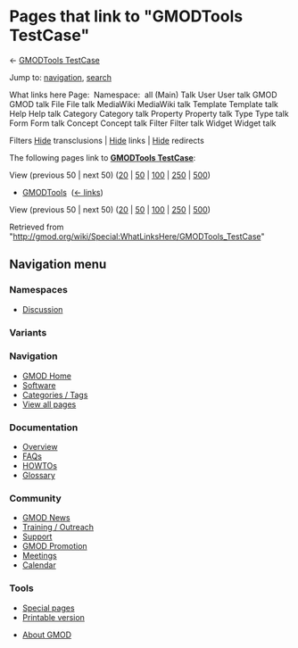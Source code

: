 <div id="mw-page-base" class="noprint">

</div>

<div id="mw-head-base" class="noprint">

</div>

<div id="content" class="mw-body" role="main">

<span id="top"></span>

<div id="mw-js-message" style="display:none;">

</div>



# <span dir="auto">Pages that link to "GMODTools TestCase"</span>

<div id="bodyContent">

<div id="contentSub">

← [GMODTools TestCase](/wiki/GMODTools_TestCase "GMODTools TestCase")

</div>

<div id="jump-to-nav" class="mw-jump">

Jump to: [navigation](#mw-navigation), [search](#p-search)

</div>

<div id="mw-content-text">

What links here Page:  Namespace:  all (Main) Talk User User talk GMOD
GMOD talk File File talk MediaWiki MediaWiki talk Template Template talk
Help Help talk Category Category talk Property Property talk Type Type
talk Form Form talk Concept Concept talk Filter Filter talk Widget
Widget talk

Filters
[Hide](/mediawiki/index.php?title=Special:WhatLinksHere/GMODTools_TestCase&hidetrans=1 "Special:WhatLinksHere/GMODTools TestCase")
transclusions \|
[Hide](/mediawiki/index.php?title=Special:WhatLinksHere/GMODTools_TestCase&hidelinks=1 "Special:WhatLinksHere/GMODTools TestCase")
links \|
[Hide](/mediawiki/index.php?title=Special:WhatLinksHere/GMODTools_TestCase&hideredirs=1 "Special:WhatLinksHere/GMODTools TestCase")
redirects

The following pages link to **[GMODTools
TestCase](/wiki/GMODTools_TestCase "GMODTools TestCase")**:

View (previous 50 \| next 50)
([20](/mediawiki/index.php?title=Special:WhatLinksHere/GMODTools_TestCase&limit=20 "Special:WhatLinksHere/GMODTools TestCase")
\|
[50](/mediawiki/index.php?title=Special:WhatLinksHere/GMODTools_TestCase&limit=50 "Special:WhatLinksHere/GMODTools TestCase")
\|
[100](/mediawiki/index.php?title=Special:WhatLinksHere/GMODTools_TestCase&limit=100 "Special:WhatLinksHere/GMODTools TestCase")
\|
[250](/mediawiki/index.php?title=Special:WhatLinksHere/GMODTools_TestCase&limit=250 "Special:WhatLinksHere/GMODTools TestCase")
\|
[500](/mediawiki/index.php?title=Special:WhatLinksHere/GMODTools_TestCase&limit=500 "Special:WhatLinksHere/GMODTools TestCase"))

- [GMODTools](/wiki/GMODTools "GMODTools") ‎
  <span class="mw-whatlinkshere-tools">([←
  links](/mediawiki/index.php?title=Special:WhatLinksHere&target=GMODTools "Special:WhatLinksHere"))</span>

View (previous 50 \| next 50)
([20](/mediawiki/index.php?title=Special:WhatLinksHere/GMODTools_TestCase&limit=20 "Special:WhatLinksHere/GMODTools TestCase")
\|
[50](/mediawiki/index.php?title=Special:WhatLinksHere/GMODTools_TestCase&limit=50 "Special:WhatLinksHere/GMODTools TestCase")
\|
[100](/mediawiki/index.php?title=Special:WhatLinksHere/GMODTools_TestCase&limit=100 "Special:WhatLinksHere/GMODTools TestCase")
\|
[250](/mediawiki/index.php?title=Special:WhatLinksHere/GMODTools_TestCase&limit=250 "Special:WhatLinksHere/GMODTools TestCase")
\|
[500](/mediawiki/index.php?title=Special:WhatLinksHere/GMODTools_TestCase&limit=500 "Special:WhatLinksHere/GMODTools TestCase"))

</div>

<div class="printfooter">

Retrieved from
"<http://gmod.org/wiki/Special:WhatLinksHere/GMODTools_TestCase>"

</div>

<div id="catlinks" class="catlinks catlinks-allhidden">

</div>

<div class="visualClear">

</div>

</div>

</div>

<div id="mw-navigation">

## Navigation menu

<div id="mw-head">



<div id="left-navigation">

<div id="p-namespaces" class="vectorTabs" role="navigation"
aria-labelledby="p-namespaces-label">

### Namespaces


- <span id="ca-talk"><a
  href="/mediawiki/index.php?title=Talk:GMODTools_TestCase&amp;action=edit&amp;redlink=1"
  accesskey="t"
  title="Discussion about the content page [t]">Discussion</a></span>

</div>

<div id="p-variants" class="vectorMenu emptyPortlet" role="navigation"
aria-labelledby="p-variants-label">

### 

### Variants[](#)

<div class="menu">

</div>

</div>

</div>





</div>

</div>

</div>

<div id="mw-panel">

<div id="p-logo" role="banner">

<a href="/wiki/Main_Page"
style="background-image: url(http://gmod.org/images/GMOD-cogs.png);"
title="Visit the main page"></a>

</div>

<div id="p-Navigation" class="portal" role="navigation"
aria-labelledby="p-Navigation-label">

### Navigation

<div class="body">

- <span id="n-GMOD-Home">[GMOD Home](/wiki/Main_Page)</span>
- <span id="n-Software">[Software](/wiki/GMOD_Components)</span>
- <span id="n-Categories-.2F-Tags">[Categories /
  Tags](/wiki/Categories)</span>
- <span id="n-View-all-pages">[View all
  pages](/wiki/Special:AllPages)</span>

</div>

</div>

<div id="p-Documentation" class="portal" role="navigation"
aria-labelledby="p-Documentation-label">

### Documentation

<div class="body">

- <span id="n-Overview">[Overview](/wiki/Overview)</span>
- <span id="n-FAQs">[FAQs](/wiki/Category:FAQ)</span>
- <span id="n-HOWTOs">[HOWTOs](/wiki/Category:HOWTO)</span>
- <span id="n-Glossary">[Glossary](/wiki/Glossary)</span>

</div>

</div>

<div id="p-Community" class="portal" role="navigation"
aria-labelledby="p-Community-label">

### Community

<div class="body">

- <span id="n-GMOD-News">[GMOD News](/wiki/GMOD_News)</span>
- <span id="n-Training-.2F-Outreach">[Training /
  Outreach](/wiki/Training_and_Outreach)</span>
- <span id="n-Support">[Support](/wiki/Support)</span>
- <span id="n-GMOD-Promotion">[GMOD
  Promotion](/wiki/GMOD_Promotion)</span>
- <span id="n-Meetings">[Meetings](/wiki/Meetings)</span>
- <span id="n-Calendar">[Calendar](/wiki/Calendar)</span>

</div>

</div>

<div id="p-tb" class="portal" role="navigation"
aria-labelledby="p-tb-label">

### Tools

<div class="body">

- <span id="t-specialpages"><a href="/wiki/Special:SpecialPages" accesskey="q"
  title="A list of all special pages [q]">Special pages</a></span>
- <span id="t-print"><a
  href="/mediawiki/index.php?title=Special:WhatLinksHere/GMODTools_TestCase&amp;printable=yes"
  rel="alternate" accesskey="p"
  title="Printable version of this page [p]">Printable version</a></span>

</div>

</div>

</div>

</div>

<div id="footer" role="contentinfo">

- <span id="footer-places-about">[About
  GMOD](/wiki/GMOD:About "GMOD:About")</span>

<!-- -->






</div>
